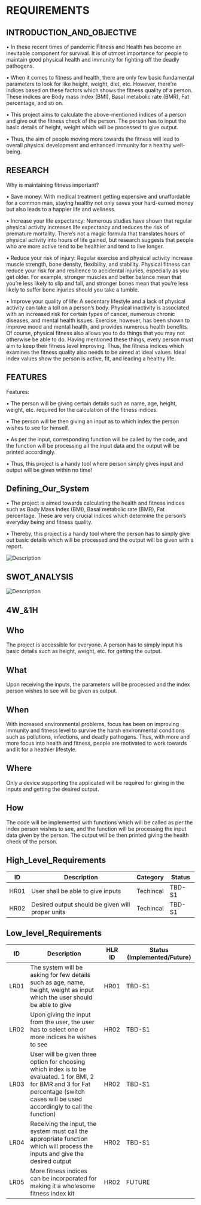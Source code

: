 # REQUIREMENTS 

## INTRODUCTION_AND_OBJECTIVE
•	In these recent times of pandemic Fitness and Health has become an inevitable component for survival. It is of utmost importance for people to maintain good physical health and immunity for fighting off the deadly pathogens.

•	When it comes to fitness and health, there are only few basic fundamental parameters to look for like height, weight, diet, etc. However, there’re indices based on these factors which shows the fitness quality of a person. These indices are Body mass Index (BMI), Basal metabolic rate (BMR), Fat percentage, and so on. 

•	This project aims to calculate the above-mentioned indices of a person and give out the fitness check of the person. The person has to input the basic details of height, weight which will be processed to give output. 

•	Thus, the aim of people moving more towards the fitness will lead to overall physical development and enhanced immunity for a healthy well-being. 

## RESEARCH 

Why is maintaining fitness important? 

•	Save money: 
With medical treatment getting expensive and unaffordable for a common man, staying healthy not only saves your hard-earned money but also leads to a happier life and wellness.

•	Increase your life expectancy:
Numerous studies have shown that regular physical activity increases life expectancy and reduces the risk of premature mortality. There’s not a magic formula that translates hours of physical activity into hours of life gained, but research suggests that people who are more active tend to be healthier and tend to live longer.

•	Reduce your risk of injury:
Regular exercise and physical activity increase muscle strength, bone density, flexibility, and stability. Physical fitness can reduce your risk for and resilience to accidental injuries, especially as you get older. For example, stronger muscles and better balance mean that you’re less likely to slip and fall, and stronger bones mean that you’re less likely to suffer bone injuries should you take a tumble.

•	Improve your quality of life:
A sedentary lifestyle and a lack of physical activity can take a toll on a person’s body. Physical inactivity is associated with an increased risk for certain types of cancer, numerous chronic diseases, and mental health issues. Exercise, however, has been shown to improve mood and mental health, and provides numerous health benefits. Of course, physical fitness also allows you to do things that you may not otherwise be able to do.
Having mentioned these things, every person must aim to keep their fitness level improving. Thus, the fitness indices which examines the fitness quality also needs to be aimed at ideal values. Ideal index values show the person is active, fit, and leading a healthy life. 

## FEATURES

Features: 

•	The person will be giving certain details such as name, age, height, weight, etc. required for the calculation of the fitness indices. 

•	The person will be then giving an input as to which index the person wishes to see for himself.

•	As per the input, corresponding function will be called by the code, and the function will be processing all the input data and the output will be printed accordingly.

•	Thus, this project is a handy tool where person simply gives input and output will be given within no time!
## Defining_Our_System
•	The project is aimed towards calculating the health and fitness indices such as Body Mass Index (BMI), Basal metabolic rate (BMR), Fat percentage. These are very crucial indices which determine the person’s everyday being and fitness quality. 

•	Thereby, this project is a handy tool where the person has to simply give out basic details which will be processed and the output will be given with a report. 

![Description](https://github.com/AdityaBakshi5/Mini_Project_LTTS/blob/main/1_Requirements/Decription_Flowchart.jpg)
## SWOT_ANALYSIS

![Description](https://github.com/AdityaBakshi5/Mini_Project_LTTS/blob/main/1_Requirements/SWOT.jpg)
## 4W_&1H
## Who
The project is accessible for everyone. A person has to simply input his basic details such as height, weight, etc. for getting the output.
## What
Upon receiving the inputs, the parameters will be processed and the index person wishes to see will be given as output. 
## When
With increased environmental problems, focus has been on improving immunity and fitness level to survive the harsh environmental conditions such as pollutions, infections, and deadly pathogens. Thus, with more and more focus into health and fitness, people are motivated to work towards and it for a heathier lifestyle.
## Where
Only a device supporting the applicated will be required for giving in the inputs and getting the desired output. 
## How
The code will be implemented with functions which will be called as per the index person wishes to see, and the function will be processing the input data given by the person. The output will be then printed giving the health check of the person. 
 
## High_Level_Requirements
| ID | Description | Category | Status | 
| ----- | ----- | ------- | ---------|
| HR01 | User shall be able to give inputs | Techincal | TBD-S1 | 
| HR02 | Desired output should be given will proper units| Techincal | TBD-S1 |
## Low_level_Requirements
| ID | Description | HLR ID | Status (Implemented/Future) |
| ------ | --------- | ------ | ----- |
| LR01 | The system will be asking for few details such as age, name, height, weight as input which the user should be able to give| HR01 | TBD-S1 |
| LR02 | Upon giving the input from the user, the user has to select one or more indices he wishes to see| HR02 | TBD-S1 |
| LR03 | User will be given three option for choosing which index is to be evaluated. 1 for BMI, 2 for BMR and 3 for Fat percentage (switch cases will be used accordingly to call the function)| HR02 | TBD-S1 |
| LR04 | Receiving the input, the system must call the appropriate function which will process the inputs and give the desired output | HR02 | TBD-S1 |
| LR05 |More fitness indices can be incorporated for making it a wholesome fitness index kit | HR02 | FUTURE |
